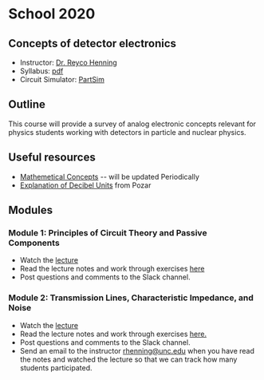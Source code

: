 # School 2020

## Concepts of detector electronics

- Instructor: [Dr. Reyco Henning](https://physics.unc.edu/people/henning-reyco/)
- Syllabus: [pdf](https://drive.google.com/uc?id=1uJn-FfTwSogvqS7U1EsVxYNSzNiWf0e4)
- Circuit Simulator: [PartSim](https://www.partsim.com/)

## Outline
This course will provide a survey of analog electronic concepts relevant for physics students working with detectors in particle and nuclear physics.

## Useful resources
- [Mathemetical Concepts](https://drive.google.com/file/d/1Ym6byBg6R9KXJHh2JLH8W2pZaTygoFZG/) -- will be updated Periodically
- [Explanation of Decibel Units](https://drive.google.com/file/d/1VuXPsDP-YvG44tlyTAUuklLOPSuJKvnB/) from Pozar

## Modules
### Module 1: Principles of Circuit Theory and Passive Components
- Watch the [lecture](https://youtu.be/sfB_WaofS6w)
- Read the lecture notes and work through exercises [here](https://drive.google.com/file/d/1hKTgH2YTP-qoIJnfb0RFV6ESJjYMGRhN/)
- Post questions and comments to the Slack channel.

### Module 2: Transmission Lines, Characteristic Impedance, and Noise
- Watch the [lecture](https://youtu.be/L05ZyCmed2A)
- Read the lecture notes and work through exercises [here.](https://drive.google.com/file/d/1JdXwWjlNjA-Cvch-OnhsN00DL3Tzvghf/)
- Post questions and comments to the Slack channel.
- Send an email to the instructor [rhenning@unc.edu](mailto:rhenning@unc.edu) when you have read the notes and watched the lecture so that we can track how many students participated.
